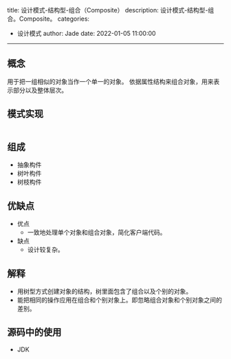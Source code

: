 title: 设计模式-结构型-组合（Composite）
description: 设计模式-结构型-组合。Composite。
categories:
  - 设计模式
author: Jade
date: 2022-01-05 11:00:00
---

## 概念
用于把一组相似的对象当作一个单一的对象。
依据属性结构来组合对象，用来表示部分以及整体层次。

## 模式实现
```java

```

## 组成
- 抽象构件
- 树叶构件
- 树枝构件

## 优缺点
- 优点
  - 一致地处理单个对象和组合对象，简化客户端代码。
- 缺点
  - 设计较复杂。

## 解释
- 用树型方式创建对象的结构，树里面包含了组合以及个别的对象。
- 能把相同的操作应用在组合和个别对象上。即忽略组合对象和个别对象之间的差别。

## 源码中的使用
- JDK
